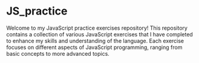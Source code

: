 # JS_practice

Welcome to my JavaScript practice exercises repository! This repository contains a collection of various JavaScript exercises that I have completed to enhance my skills and understanding of the language. Each exercise focuses on different aspects of JavaScript programming, ranging from basic concepts to more advanced topics.
